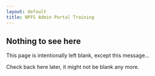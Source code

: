 ```yaml
---
layout: default
title: NPFS Admin Portal Training
---
```


## Nothing to see here

This page is intentionally left blank, except this message...


Check back here later, it might not be blank any more.
